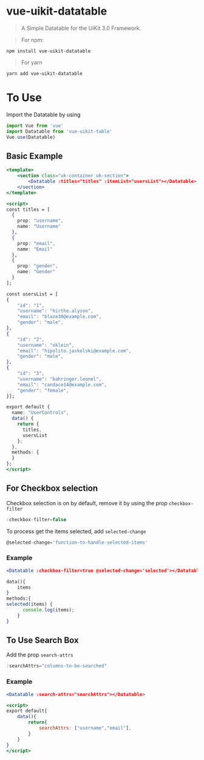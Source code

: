 # __vue-uikit-datatable__
> A Simple Datatable for the UiKit 3.0 Framework.

> For npm: 
```shell
npm install vue-uikit-datatable
```
> For yarn
```shell
yarn add vue-uikit-datatable
```

# To Use
Import the Datatable by using
```javascript
import Vue from 'vue'
import Datatable from 'vue-uikit-table'
Vue.use(Datatable)
```

## Basic Example
```jsx
<template>
    <section class="uk-container uk-section">
        <Datatable :titles="titles" :itemList="usersList"></Datatable>
    </section>
</template>

<script>
const titles = [
  {
    prop: "username",
    name: "Username"
  },
  {
    prop: "email",
    name: "Email"
  },
  {
    prop: "gender",
    name: "Gender"
  }
];

const usersList = [
{
    "id": "1",
    "username": "hirthe.alyson",
    "email": "blaze30@example.com",
    "gender": "male",
},
{
    "id": "2",
    "username": "oklein",
    "email": "hipolito.jaskolski@example.com",
    "gender": "male",
},
{
    "id": "3",
    "username": "bahringer.leonel",
    "email": "candace14@example.com",
    "gender": "female",
}];

export default {
  name: "UserControls",
  data() {
    return {
      titles,
      usersList
    };
  },
  methods: {
  }
};
</script>
```

## For Checkbox selection
Checkbox selection is on by default, remove it by using the prop `checkbox-filter`
```jsx
:checkbox-filter=false
```

To process get the items selected, add `selected-change`

```jsx
@selected-change='function-to-handle-selected-items'
```

### Example
```jsx
<Datatable :checkbox-filter=true @selected-change='selected'></Datatable>

data(){
    items
}
methods:{
selected(items) {
      console.log(items);
    }
}
```

##  To Use Search Box
Add the prop `search-attrs`
```jsx
:searchAttrs="columns-to-be-searched"
```

### Example
```jsx
<Datatable :search-attrs="searchAttrs"></Datatable>

<script>
export default{
    data(){
        return{
            searchAttrs: ["username","email"],
        }
    }
}
</script>
```